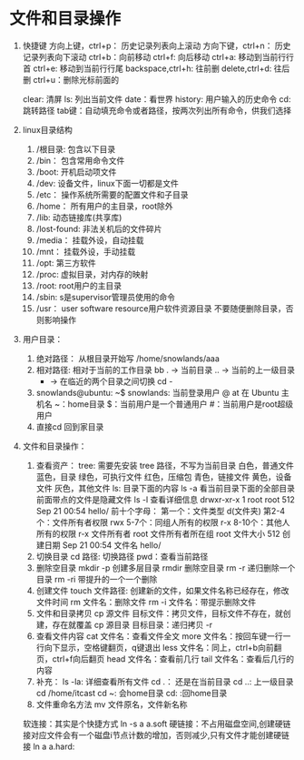 # 文件和目录操作
 
1. 快捷键
    方向上键，ctrl+p： 历史记录列表向上滚动
    方向下键，ctrl+n： 历史记录列表向下滚动
    ctrl+b：向前移动
    ctrl+f: 向后移动
    ctrl+a: 移动到当前行行首
    ctrl+e: 移动到当前行行尾
    backspace,ctrl+h: 往前删
    delete,ctrl+d: 往后删
    ctrl+u：删除光标前面的

    clear: 清屏
    ls: 列出当前文件
    date：看世界
    history: 用户输入的历史命令
    cd: 跳转路径
    tab键：自动填充命令或者路径，按两次列出所有命令，供我们选择
2. linux目录结构
    1. /根目录:  包含以下目录
    2. /bin：   包含常用命令文件
    3. /boot:   开机启动项文件
    4. /dev:    设备文件，linux下面一切都是文件
    5. /etc：   操作系统所需要的配置文件和子目录
    6. /home：  所有用户的主目录，root除外
    7. /lib:    动态链接库(共享库)
    8. /lost-found: 非法关机后的文件碎片
    9. /media： 挂载外设，自动挂载
    10. /mnt：  挂载外设，手动挂载
    11. /opt:   第三方软件
    12. /proc:  虚拟目录，对内存的映射
    13. /root:  root用户的主目录
    14. /sbin:  s是supervisor管理员使用的命令
    15. /usr：   user software resource用户软件资源目录
    不要随便删除目录，否则影响操作    

3. 用户目录：
    1. 绝对路径： 从根目录开始写 /home/snowlands/aaa
    2. 相对路径:  相对于当前的工作目录 bb
        . -> 当前目录
        .. -> 当前的上一级目录
        - -> 在临近的两个目录之间切换 cd -
    3. snowlands@ubuntu: ~$
        snowlands: 当前登录用户
        @ at 在
        Ubuntu 主机名
        ~：home目录
        $：当前用户是一个普通用户
        #：当前用户是root超级用户
    4. 直接cd 回到家目录
4. 文件和目录操作：
    1. 查看资产：
    tree:  需要先安装
           tree 路径，不写为当前目录 
            白色，普通文件
            蓝色，目录
            绿色，可执行文件
            红色，压缩包
            青色，链接文件
            黄色，设备文件
            灰色，其他文件
    ls: 目录下面的内容
        ls -a 看当前目录下面的全部目录
        前面带点的文件是隐藏文件
        ls -l 查看详细信息
            drwxr-xr-x 1 root root 512 Sep 21 00:54 hello/
            前十个字母：
            第一个：文件类型 d(文件夹)
            第2-4个：文件所有者权限 rwx
            5-7个：同组人所有的权限 r-x
            8-10个：其他人所有的权限 r-x
            文件所有者 root
            文件所有者所在组 root
            文件大小 512
            创建日期 Sep 21 00:54
            文件名 hello/
    2. 切换目录
        cd 路径: 切换路径
        pwd：查看当前路径
    3. 删除空目录
        mkdir -p 创建多层目录
        rmdir 删除空目录
        rm -r 递归删除一个目录
        rm -ri 带提升的一个一个删除
    4. 创建文件
        touch 文件路径: 创建新的文件，如果文件名称已经存在，修改文件时间
        rm 文件名：删除文件
        rm -i 文件名：带提示删除文件
    5. 文件和目录拷贝
        cp 源文件 目标文件：拷贝文件，目标文件不存在，就创建，存在就覆盖
        cp 源目录 目标目录：递归拷贝 -r
    6. 查看文件内容
        cat 文件名：查看文件全文
        more 文件名：按回车键一行一行向下显示，空格键翻页，q键退出
        less 文件名：同上，ctrl+b向前翻页，ctrl+f向后翻页
        head 文件名：查看前几行
        tail 文件名：查看后几行的内容
    7. 补充：
        ls -la: 详细查看所有文件
        cd .： 还是在当前目录
        cd ..: 上一级目录
        cd /home/itcast
        cd ~: 会home目录
        cd: :回home目录
    8. 文件重命名方法
        mv 文件原名，文件新名称
    
    软连接：其实是个快捷方式
    ln -s a a.soft
    硬链接：不占用磁盘空间,创建硬链接对应文件会有一个磁盘i节点计数的增加，否则减少,只有文件才能创建硬链接
        ln a a.hard:


